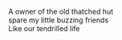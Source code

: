 A owner of the old thatched hut    
spare my little buzzing friends    
Like our tendrilled life    

